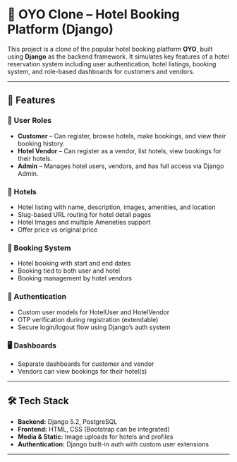 # 🏨 OYO Clone – Hotel Booking Platform (Django)

This project is a clone of the popular hotel booking platform **OYO**, built using **Django** as the backend framework. It simulates key features of a hotel reservation system including user authentication, hotel listings, booking system, and role-based dashboards for customers and vendors.

---

## 🚀 Features

### 👤 User Roles
- **Customer** – Can register, browse hotels, make bookings, and view their booking history.
- **Hotel Vendor** – Can register as a vendor, list hotels, view bookings for their hotels.
- **Admin** – Manages hotel users, vendors, and has full access via Django Admin.

### 🏨 Hotels
- Hotel listing with name, description, images, amenities, and location
- Slug-based URL routing for hotel detail pages
- Hotel Images and multiple Ameneties support
- Offer price vs original price

### 📅 Booking System
- Hotel booking with start and end dates
- Booking tied to both user and hotel
- Booking management by hotel vendors

### 🔐 Authentication
- Custom user models for HotelUser and HotelVendor
- OTP verification during registration (extendable)
- Secure login/logout flow using Django’s auth system

### 🖥️ Dashboards
- Separate dashboards for customer and vendor
- Vendors can view bookings for their hotel(s)

---

## 🛠️ Tech Stack

- **Backend:** Django 5.2, PostgreSQL
- **Frontend:** HTML, CSS (Bootstrap can be integrated)
- **Media & Static:** Image uploads for hotels and profiles
- **Authentication:** Django built-in auth with custom user extensions

---
